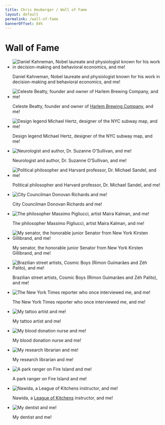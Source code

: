 ```yaml
---
title: Chris Heuberger / Wall of Fame
layout: default
permalink: /wall-of-fame
bannerOffset: 84%
---
```


<div class="main-content">

  <h1 class="page-title">Wall of Fame</h1>
  
  <section class="list-wrapper">
    <ul class="list-mc">
      <li class="list-mc__item">
        <img class="list-mc__img" src="assets/img/wall-of-fame/daniel-kahneman-resized.jpg" alt="Daniel Kahneman, Nobel laureate and physiologist known for his work in decision-making and behavioral economics, and me!" loading="lazy">
        <div class="list-mc__text">
          <p class="small">Daniel Kahneman, Nobel laureate and physiologist known for his work in decision-making and behavioral economics, and me!</p>
        </div>
      </li>
      <li class="list-mc__item">
        <img class="list-mc__img" src="assets/img/wall-of-fame/celeste-beatty-resized.jpg" alt="Celeste Beatty, founder and owner of Harlem Brewing Company, and me!" loading="lazy">
        <div class="list-mc__text">
          <p class="small">Celeste Beatty, founder and owner of <a href="https://www.harlembrewing.com/" target="_blank" rel="noopener">Harlem Brewing Company</a>, and me!</p>
        </div>
      </li>
      <li class="list-mc__item">
        <img class="list-mc__img" src="assets/img/wall-of-fame/michael-hertz-resized.jpg" alt="Design legend Michael Hertz, designer of the NYC subway map, and me!" loading="lazy">
        <div class="list-mc__text">
          <p class="small">Design legend Michael Hertz, designer of the NYC subway map, and me!</p>
        </div>
      </li>
      <li class="list-mc__item">
        <img class="list-mc__img" src="assets/img/wall-of-fame/suzanne-o-sullivan-resized.jpg" alt="Neurologist and author, Dr. Suzanne O’Sullivan, and me!" loading="lazy">
        <div class="list-mc__text">
          <p class="small">Neurologist and author, Dr. Suzanne O’Sullivan, and me!</p>
        </div>
      </li>
      <li class="list-mc__item">
        <img class="list-mc__img" src="assets/img/wall-of-fame/michael-sandel-resized.jpg" alt="Political philosopher and Harvard professor, Dr. Michael Sandel, and me!" loading="lazy">
        <div class="list-mc__text">
          <p class="small">Political philosopher and Harvard professor, Dr. Michael Sandel, and me!</p>
        </div>
      </li>
      <li class="list-mc__item">
        <img class="list-mc__img" src="assets/img/wall-of-fame/donovan-richards-resized.jpg" alt="City Councilman Donovan Richards and me!" loading="lazy">
        <div class="list-mc__text">
          <p class="small">City Councilman Donovan Richards and me!</p>
        </div>
      </li>
      <li class="list-mc__item">
        <img class="list-mc__img" src="assets/img/wall-of-fame/massimo-pigliucci-maira-kalman-resized.jpg" alt="The philosopher Massimo Pigliucci, artist Maira Kalman, and me!" loading="lazy">
        <div class="list-mc__text">
          <p class="small">The philosopher Massimo Pigliucci, artist Maira Kalman, and me!</p>
        </div>
      </li>
      <li class="list-mc__item">
        <img class="list-mc__img" src="assets/img/wall-of-fame/kirsten-gillibrand-resized.jpg" alt="My senator, the honorable junior Senator from New York Kirsten Gillibrand, and me!" loading="lazy">
        <div class="list-mc__text">
          <p class="small">My senator, the honorable junior Senator from New York Kirsten Gillibrand, and me!</p>
        </div>
      </li>
      <li class="list-mc__item">
        <img class="list-mc__img" src="assets/img/wall-of-fame/cosmic-boys-resized.jpg" alt="Brazilian street artists, Cosmic Boys (Rimon Guimarães and Zéh Palito), and me!" loading="lazy">
        <div class="list-mc__text">
          <p class="small">Brazilian street artists, Cosmic Boys (Rimon Guimarães and Zéh Palito), and me!</p>
        </div>
      </li>
      <li class="list-mc__item">
        <img class="list-mc__img" src="assets/img/wall-of-fame/matt-a-v-chaban-resized.jpg" alt="The New York Times reporter who once interviewed me, and me!" loading="lazy">
        <div class="list-mc__text">
          <p class="small">The New York Times reporter who once interviewed me, and me!</p>
        </div>
      </li>
      <li class="list-mc__item">
        <img class="list-mc__img" src="assets/img/wall-of-fame/tattoo-artist-resized.jpg" alt="My tattoo artist and me!" loading="lazy">
        <div class="list-mc__text">
          <p class="small">My tattoo artist and me!</p>
        </div>
      </li>
      <li class="list-mc__item">
        <img class="list-mc__img" src="assets/img/wall-of-fame/blood-donation-nurse-resized.jpg" alt="My blood donation nurse and me!" loading="lazy">
        <div class="list-mc__text">
          <p class="small">My blood donation nurse and me!</p>
        </div>
      </li>
      <li class="list-mc__item">
        <img class="list-mc__img" src="assets/img/wall-of-fame/brooklyn-historical-society-resized.jpg" alt="My research librarian and me!" loading="lazy">
        <div class="list-mc__text">
          <p class="small">My research librarian and me!</p>
        </div>
      </li>
      <li class="list-mc__item">
        <img class="list-mc__img" src="assets/img/wall-of-fame/fire-sland-park-ranger-resized.jpg" alt="A park ranger on Fire Island and me!" loading="lazy">
        <div class="list-mc__text">
          <p class="small">A park ranger on Fire Island and me!</p>
        </div>
      </li>
      <li class="list-mc__item">
        <img class="list-mc__img" src="assets/img/wall-of-fame/nawida-resized.jpg" alt="Nawida, a League of Kitchens instructor, and me!" loading="lazy">
        <div class="list-mc__text">
          <p class="small">Nawida, a <a href="https://www.leagueofkitchens.com/" target="_blank" rel="noopener">League of Kitchens</a> instructor, and me!</p>
        </div>
      </li>
      <li class="list-mc__item">
        <img class="list-mc__img" src="assets/img/wall-of-fame/dentist-resized.jpg" alt="My dentist and me!" loading="lazy">
        <div class="list-mc__text">
          <p class="small">My dentist and me!</p>
        </div>
      </li>
    </ul>
  </section>

</div>